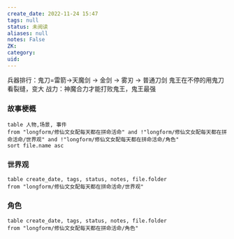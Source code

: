 ```yaml
---
create_date: 2022-11-24 15:47
tags: null
status: 未阅读 
aliases: null
notes: False
ZK: 
category: 
uid: 
---
```


兵器排行：鬼刀=雷箭->天魔剑 -> 金剑 -> 雾刃 -> 普通刀剑
鬼王在不停的用鬼刀看裂缝，变大
战力：神魔合力才能打败鬼王，鬼王最强

### 故事梗概

```dataview 
table 人物,场景, 事件
from "longform/修仙文女配每天都在拼命活命" and !"longform/修仙文女配每天都在拼命活命/世界观" and !"longform/修仙文女配每天都在拼命活命/角色"
sort file.name asc
```

### 世界观 

```dataview 
table create_date, tags, status, notes, file.folder
from "longform/修仙文女配每天都在拼命活命/世界观"
```

### 角色

```dataview 
table create_date, tags, status, notes, file.folder
from "longform/修仙文女配每天都在拼命活命/角色"
```